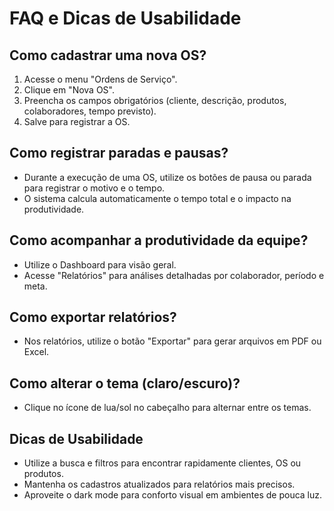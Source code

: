 # FAQ e Dicas de Usabilidade

## Como cadastrar uma nova OS?
1. Acesse o menu "Ordens de Serviço".
2. Clique em "Nova OS".
3. Preencha os campos obrigatórios (cliente, descrição, produtos, colaboradores, tempo previsto).
4. Salve para registrar a OS.

## Como registrar paradas e pausas?
- Durante a execução de uma OS, utilize os botões de pausa ou parada para registrar o motivo e o tempo.
- O sistema calcula automaticamente o tempo total e o impacto na produtividade.

## Como acompanhar a produtividade da equipe?
- Utilize o Dashboard para visão geral.
- Acesse "Relatórios" para análises detalhadas por colaborador, período e meta.

## Como exportar relatórios?
- Nos relatórios, utilize o botão "Exportar" para gerar arquivos em PDF ou Excel.

## Como alterar o tema (claro/escuro)?
- Clique no ícone de lua/sol no cabeçalho para alternar entre os temas.

## Dicas de Usabilidade
- Utilize a busca e filtros para encontrar rapidamente clientes, OS ou produtos.
- Mantenha os cadastros atualizados para relatórios mais precisos.
- Aproveite o dark mode para conforto visual em ambientes de pouca luz. 